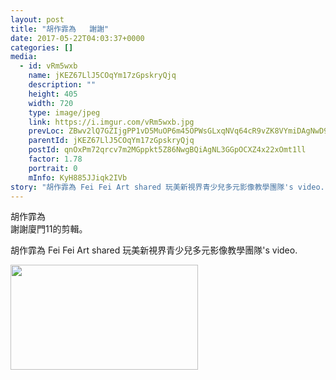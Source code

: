 ```yaml
---
layout: post
title: "胡作霏為   謝謝" 
date: 2017-05-22T04:03:37+0000 
categories: [] 
media:
  - id: vRm5wxb
    name: jKEZ67LlJ5COqYm17zGpskryQjq
    description: ""   
    height: 405
    width: 720
    type: image/jpeg
    link: https://i.imgur.com/vRm5wxb.jpg
    prevLoc: ZBwv2lQ7GZIjgPP1vD5MuOP6m45OPWsGLxqNVq64cR9vZK8VYmiDAgNwD9gBFQKmP8oqWWHNYMpzyPPrSVqVYZBDzAHXwYk73xNptm5806642xSYLoX6oM5RHLRAzAvWDYu4o3QYNJVWiDAMm6OxKVUl1nBYPm7wIng1AzXvNNU0wpy0V3Z4cJQLjDNp2yfz8E8jMpZgsvJ2RQ7YxRUJ9oYq7RlOHrz47LOrOrIRE3xx02ZmcEWyWpzVYVU7YMRqgXyMhvOM
    parentId: jKEZ67LlJ5COqYm17zGpskryQjq
    postId: qnOxPm72qrcv7m2MGppkt5Z86NwgBQiAgNL3GGpOCXZ4x22xOmt1ll
    factor: 1.78
    portrait: 0
    mInfo: KyH885JJiqk2IVb
story: "胡作霏為 Fei Fei Art shared 玩美新視界青少兒多元影像教學團隊's video."  message: "胡作霏為   謝謝廈門11的剪輯。"
---
```


胡作霏為   
謝謝廈門11的剪輯。
 
 
[//]: #story:
胡作霏為 Fei Fei Art shared 玩美新視界青少兒多元影像教學團隊's video.


[//]: #media:  
<a href="https://i.imgur.com/vRm5wxb.jpg"><img src="https://i.imgur.com/vRm5wxb.jpg" height="168" width="300" /></a> 
 
